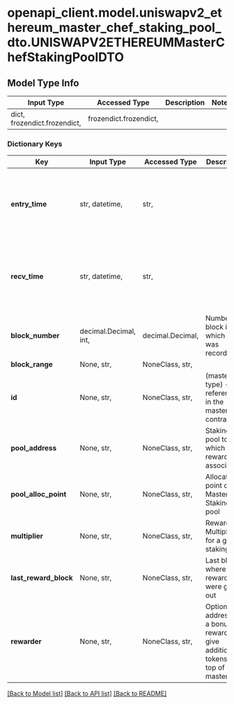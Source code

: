 # openapi_client.model.uniswapv2_ethereum_master_chef_staking_pool_dto.UNISWAPV2ETHEREUMMasterChefStakingPoolDTO

## Model Type Info
Input Type | Accessed Type | Description | Notes
------------ | ------------- | ------------- | -------------
dict, frozendict.frozendict,  | frozendict.frozendict,  |  | 

### Dictionary Keys
Key | Input Type | Accessed Type | Description | Notes
------------ | ------------- | ------------- | ------------- | -------------
**entry_time** | str, datetime,  | str,  |  | [optional] value must conform to RFC-3339 date-time
**recv_time** | str, datetime,  | str,  |  | [optional] value must conform to RFC-3339 date-time
**block_number** | decimal.Decimal, int,  | decimal.Decimal,  | Number of block in which entity was recorded. | [optional] value must be a 64 bit integer
**block_range** | None, str,  | NoneClass, str,  |  | [optional] 
**id** | None, str,  | NoneClass, str,  | (masterchef type) - (pid referenced in the masterchef contract) | [optional] 
**pool_address** | None, str,  | NoneClass, str,  | Staking pool to which this rewarder is associated | [optional] 
**pool_alloc_point** | None, str,  | NoneClass, str,  | Allocation point of this MasterChef Staking pool | [optional] 
**multiplier** | None, str,  | NoneClass, str,  | Reward Multiplier for a given staking pool | [optional] 
**last_reward_block** | None, str,  | NoneClass, str,  | Last block where rewards were given out | [optional] 
**rewarder** | None, str,  | NoneClass, str,  | Optional address of a bonus rewarder, to give additional tokens on top of masterchefs | [optional] 

[[Back to Model list]](../../README.md#documentation-for-models) [[Back to API list]](../../README.md#documentation-for-api-endpoints) [[Back to README]](../../README.md)

